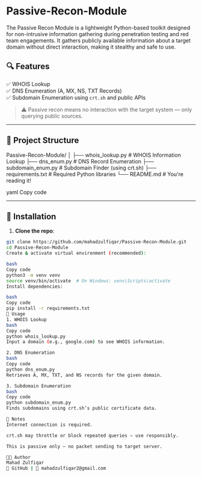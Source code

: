 # Passive-Recon-Module
The Passive Recon Module is a lightweight Python-based toolkit designed for non-intrusive information gathering during penetration testing and red team engagements. It gathers publicly available information about a target domain without direct interaction, making it stealthy and safe to use.
## 🔍 Features

✅ WHOIS Lookup  
✅ DNS Enumeration (A, MX, NS, TXT Records)  
✅ Subdomain Enumeration using `crt.sh` and public APIs  

> ⚠️ Passive recon means no interaction with the target system — only querying public sources.

---

## 📁 Project Structure

Passive-Recon-Module/
│
├── whois_lookup.py # WHOIS Information Lookup
├── dns_enum.py # DNS Record Enumeration
├── subdomain_enum.py # Subdomain Finder (using crt.sh)
├── requirements.txt # Required Python libraries
└── README.md # You're reading it!

yaml
Copy code

---

## 🧰 Installation

1. **Clone the repo**:
```bash
git clone https://github.com/mahadzulfiqar/Passive-Recon-Module.git
cd Passive-Recon-Module
Create & activate virtual environment (recommended):

bash
Copy code
python3 -m venv venv
source venv/bin/activate  # On Windows: venv\Scripts\activate
Install dependencies:

bash
Copy code
pip install -r requirements.txt
🚀 Usage
1. WHOIS Lookup
bash
Copy code
python whois_lookup.py
Input a domain (e.g., google.com) to see WHOIS information.

2. DNS Enumeration
bash
Copy code
python dns_enum.py
Retrieves A, MX, TXT, and NS records for the given domain.

3. Subdomain Enumeration
bash
Copy code
python subdomain_enum.py
Finds subdomains using crt.sh’s public certificate data.

📌 Notes
Internet connection is required.

crt.sh may throttle or block repeated queries — use responsibly.

This is passive only — no packet sending to target server.

👨‍💻 Author
Mahad Zulfiqar
🔗 GitHub | 📧 mahadzulfiqar2@gmail.com


